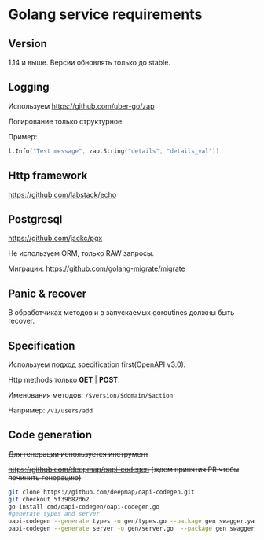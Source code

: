 # Golang service requirements

## Version

1.14 и выше. Версии обновлять только до stable.

## Logging

Используем https://github.com/uber-go/zap

Логирование только структурное.

Пример:

```go
l.Info("Test message", zap.String("details", "details_val"))
```

## Http framework

https://github.com/labstack/echo

## Postgresql

https://github.com/jackc/pgx

Не используем ORM, только RAW запросы.

Миграции:
https://github.com/golang-migrate/migrate

## Panic & recover

В обработчиках методов и в запускаемых goroutines должны быть recover. 

## Specification

Используем подход specification first(OpenAPI v3.0).

Http methods только **GET** | **POST**.

Именования методов:
```/$version/$domain/$action```

Например:
```/v1/users/add```

## Code generation

~~Для генерации используется инструмент~~

~~https://github.com/deepmap/oapi-codegen (ждем принятия PR чтобы починить генерацию)~~
```sh
git clone https://github.com/deepmap/oapi-codegen.git
git checkout 5f39b82d62
go install cmd/oapi-codegen/oapi-codegen.go
#generate types and server
oapi-codegen --generate types -o gen/types.go --package gen swagger.yaml
oapi-codegen --generate server -o gen/server.go  --package gen swagger.yaml
```
 